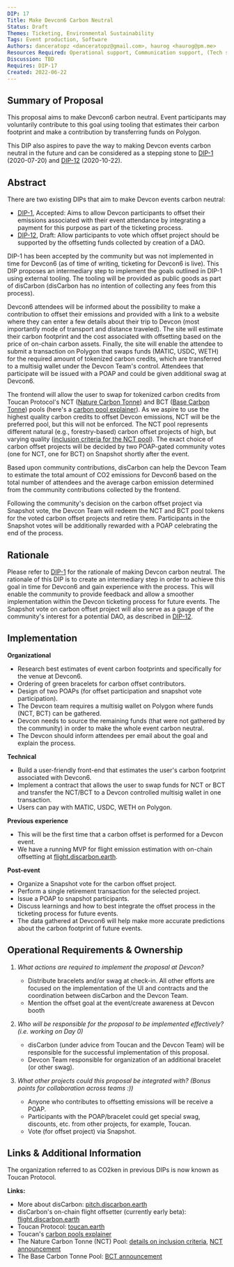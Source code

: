 ```yaml
---
DIP: 17
Title: Make Devcon6 Carbon Neutral
Status: Draft
Themes: Ticketing, Environmental Sustainability
Tags: Event production, Software
Authors: danceratopz <danceratopz@gmail.com>, haurog <haurog@pm.me>
Resources Required: Operational support, Communication support, (Tech support?)
Discussion: TBD
Requires: DIP-17
Created: 2022-06-22
---
```


## Summary of Proposal
This proposal aims to make Devcon6 carbon neutral. Event participants may  voluntarily contribute to this goal using tooling that estimates their carbon footprint and make a contribution by transferring funds on Polygon. 

This DIP also aspires to pave the way to making Devcon events carbon neutral in the future and can be considered as a stepping stone to [DIP-1](./DIP-1.md) (2020-07-20) and [DIP-12](./DIP-12.md) (2020-10-22).

## Abstract
There are two existing DIPs that aim to make Devcon events carbon neutral:
- [DIP-1](./DIP-1.md), Accepted: Aims to allow Devcon participants to offset their emissions associated with their event attendance by integrating a payment for this purpose as part of the ticketing process.
- [DIP-12](./DIP-12.md), Draft: Allow participants to vote which offset project should be supported by the offsetting funds collected by creation of a DAO.

DIP-1 has been accepted by the community but was not implemented in time for Devcon6 (as of time of writing, ticketing for Devcon6 is live). This DIP proposes an intermediary step to implement the goals outlined in DIP-1 using external tooling. The tooling will be provided as public goods as part of disCarbon (disCarbon has no intention of collecting any fees from this process).

Devcon6 attendees will be informed about the possibility to make a contribution to offset their emissions and provided with a link to a website where they can enter a few details about their trip to Devcon (most importantly mode of transport and distance traveled). The site will estimate their carbon footprint and the cost associated with offsetting based on the price of on-chain carbon assets. Finally, the site will enable the attendee to submit a transaction on Polygon that swaps funds (MATIC, USDC, WETH) for the required amount of tokenized carbon credits, which are transferred to a multisig wallet under the Devcon Team's control. Attendees that participate will be issued with a POAP and could be given additional swag at Devcon6.

The frontend will allow the user to swap for tokenized carbon credits from Toucan Protocol's NCT ([Nature Carbon Tonne](https://blog.toucan.earth/announcing-nct-nature-carbon-tonne/)) and BCT ([Base Carbon Tonne](https://blog.toucan.earth/announcing-nct-nature-carbon-tonne/)) pools (here's a [carbon pool explainer](https://docs.toucan.earth/protocol/pool/key-concepts)). As we aspire to use the highest quality carbon credits to offset Devcon emissions, NCT will be the preferred pool, but this will not be enforced. The NCT pool represents different natural (e.g., forestry-based) carbon offset projects of high, but varying quality ([inclusion criteria for the NCT pool](https://docs.toucan.earth/protocol/pool/pool-parties/nct-pool-party-report)). The exact choice of carbon offset projects will be decided by two POAP-gated community votes (one for NCT, one for BCT) on Snapshot shortly after the event.

Based upon community contributions, disCarbon can help the Devcon Team to estimate the total amount of CO2 emissions for Devcon6 based on the total number of attendees and the average carbon emission determined from the community contributions collected by the frontend.

Following the community's decision on the carbon offset project via Snapshot vote, the Devcon Team will redeem the NCT and BCT pool tokens for the voted carbon offset projects and retire them. Participants in the Snapshot votes will be additionally rewarded with a POAP celebrating the end of the process.

## Rationale

Please refer to [DIP-1](./DIP-1.md) for the rationale of making Devcon carbon neutral. The rationale of this DIP is to create an intermediary step in order to achieve this goal in time for Devcon6 and gain experience with the process. This will enable the community to provide feedback and allow a smoother implementation within the Devcon ticketing process for future events. The Snapshot vote on carbon offset project will also serve as a gauge of the community's interest for a potential DAO, as described in [DIP-12](./DIP-12.md).

## Implementation

**Organizational**

- Research best estimates of event carbon footprints and specifically for the venue at Devcon6.
- Ordering of green bracelets for carbon offset contributors.
- Design of two POAPs (for offset participation and snapshot vote participation).
- The Devcon team requires a multisig wallet on Polygon where funds (NCT, BCT) can be gathered.
- Devcon needs to source the remaining funds (that were not gathered by the community) in order to make the whole event carbon neutral.
- The Devcon should inform attendees per email about the goal and explain the process.

**Technical**

- Build a user-friendly front-end that estimates the user's carbon footprint associated with Devcon6.
- Implement a contract that allows the user to swap funds for NCT or BCT and transfer the NCT/BCT to a Devcon controlled multisig wallet in one transaction.
- Users can pay with MATIC, USDC, WETH on Polygon.

**Previous experience**

- This will be the first time that a carbon offset is performed for a Devcon event.
- We have a running MVP for flight emission estimation with on-chain offsetting at [flight.discarbon.earth](https://flight.discarbon.earth/).

**Post-event**

- Organize a Snapshot vote for the carbon offset project.
- Perform a single retirement transaction for the selected project.
- Issue a POAP to snapshot participants.
- Discuss learnings and how to best integrate the offset process in the ticketing process for future events.
- The data gathered at Devcon6 will help make more accurate predictions about the carbon footprint of future events.

## Operational Requirements & Ownership
1. *What actions are required to implement the proposal at Devcon?*
	- Distribute bracelets and/or swag at check-in. All other efforts are focused on the implementation of the UI and contracts and the coordination between disCarbon and the Devcon Team.
	- Mention the offset goal at the event/create awareness at Devcon booth

2. *Who will be responsible for the proposal to be implemented effectively? (i.e. working on Day 0)*
	- disCarbon (under advice from Toucan and the Devcon Team) will be responsible for the successful implementation of this proposal.
	- Devcon Team responsible for organization of an additional bracelet (or other swag).

3. *What other projects could this proposal be integrated with? (Bonus points for collaboration across teams :))*
	- Anyone who contributes to offsetting emissions will be receive a POAP.
	- Participants with the POAP/bracelet could get special swag, discounts, etc. from other projects, for example, Toucan.
	- Vote (for offset project) via Snapshot.

## Links & Additional Information

The organization referred to as CO2ken in previous DIPs is now known as Toucan Protocol.

**Links:**
- More about disCarbon: [pitch.discarbon.earth](https://pitch.discarbon.earth/)
- disCarbon's on-chain flight offsetter (currently early beta): [flight.discarbon.earth](https://flight.discarbon.earth/)
- Toucan Protocol: [toucan.earth](https://toucan.earth)
- Toucan's [carbon pools explainer](https://docs.toucan.earth/protocol/pool/key-concepts)
- The Nature Carbon Tonne (NCT) Pool: [details on inclusion criteria](https://docs.toucan.earth/protocol/pool/pool-parties/nct-pool-party-report), [NCT announcement](https://blog.toucan.earth/announcing-nct-nature-carbon-tonne/)
- The Base Carbon Tonne Pool: [BCT announcement](https://blog.toucan.earth/base-carbon-tonne-bct-a-new-web3-building-block/)
